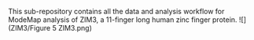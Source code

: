 This sub-repository contains all the data and analysis workflow for ModeMap analysis of ZIM3, a 11-finger long human zinc finger protein.
![](ZIM3/Figure 5 ZIM3.png)
